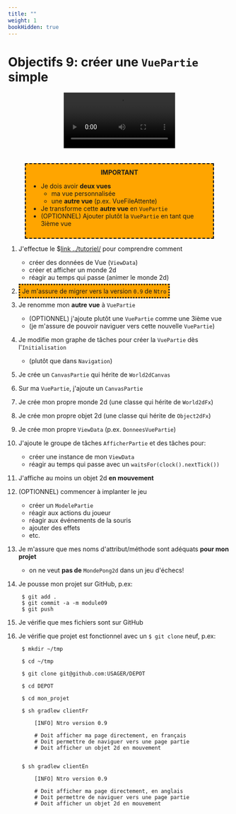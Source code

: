 ```yaml
---
title: ""
weight: 1
bookHidden: true
---
```



# Objectifs 9: créer une `VuePartie` simple

<center>
<video width="50%" src="presentation.mp4" type="video/mp4" controls>
</center>

<br>
<br>


<center>
<div style="background-color:orange;width:80%;border:2px dashed black;padding:10px">
<strong>IMPORTANT</strong>
<div style="text-align:left">
<ul>
<li>Je dois avoir <strong>deux vues</strong>
<ul>
    <li>ma vue personnalisée
    <li>une <strong>autre vue</strong> (p.ex. </code>VueFileAttente</code>)
</ul>
<li>Je transforme cette <strong>autre vue</strong> en <code>VuePartie</code>
<li>(OPTIONNEL) Ajouter plutôt la <code>VuePartie</code> en tant que 3ième vue
</ul>

</div>
</center>

1. J'effectue le $[link ../tutoriel/](tutoriel) pour comprendre comment
    * créer des données de Vue (`ViewData`)
    * créer et afficher un monde 2d
    * réagir au temps qui passe (animer le monde 2d)

1. <span style="padding:5px;background-color:orange;border-style:dotted">Je m'assure de migrer vers la version `0.9` de `Ntro`</span>

1. Je renomme mon **autre vue** à `VuePartie`
    * (OPTIONNEL) j'ajoute plutôt une `VuePartie` comme une 3ième vue
    * (je m'assure de pouvoir naviguer vers cette nouvelle `VuePartie`)

1. Je modifie mon graphe de tâches pour créer la `VuePartie` dès l'`Initialisation`
    * (plutôt que dans `Navigation`)

1. Je crée un `CanvasPartie` qui hérite de `World2dCanvas`

1. Sur ma `VuePartie`, j'ajoute un `CanvasPartie`

1. Je crée mon propre monde 2d (une classe qui hérite de `World2dFx`)

1. Je crée mon propre objet 2d (une classe qui hérite de `Object2dFx`)

1. Je crée mon propre `ViewData` (p.ex. `DonneesVuePartie`)

1. J'ajoute le groupe de tâches `AfficherPartie` et des tâches pour:
    * créer une instance de mon `ViewData`
    * réagir au temps qui passe avec un `waitsFor(clock().nextTick())`

1. J'affiche au moins un objet 2d **en mouvement**

1. (OPTIONNEL) commencer à implanter le jeu
    * créer un `ModelePartie`
    * réagir aux actions du joueur
    * réagir aux événements de la souris
    * ajouter des effets
    * etc.

1. Je m'assure que mes noms d'attribut/méthode sont adéquats **pour mon projet**
    * on ne veut **pas de** `MondePong2d` dans un jeu d'échecs!

1. Je pousse mon projet sur GitHub, p.ex:

        $ git add .
        $ git commit -a -m module09
        $ git push 

1. Je vérifie que mes fichiers sont sur GitHub

1. Je vérifie que projet est fonctionnel avec un `$ git clone` neuf, p.ex:

        $ mkdir ~/tmp

        $ cd ~/tmp

        $ git clone git@github.com:USAGER/DEPOT

        $ cd DEPOT

        $ cd mon_projet

        $ sh gradlew clientFr

            [INFO] Ntro version 0.9

            # Doit afficher ma page directement, en français
            # Doit permettre de naviguer vers une page partie
            # Doit afficher un objet 2d en mouvement 


        $ sh gradlew clientEn

            [INFO] Ntro version 0.9

            # Doit afficher ma page directement, en anglais
            # Doit permettre de naviguer vers une page partie
            # Doit afficher un objet 2d en mouvement 
